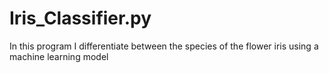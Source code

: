 # Iris_Classifier.py
In this program I differentiate between the species of the flower iris using a machine learning model 
